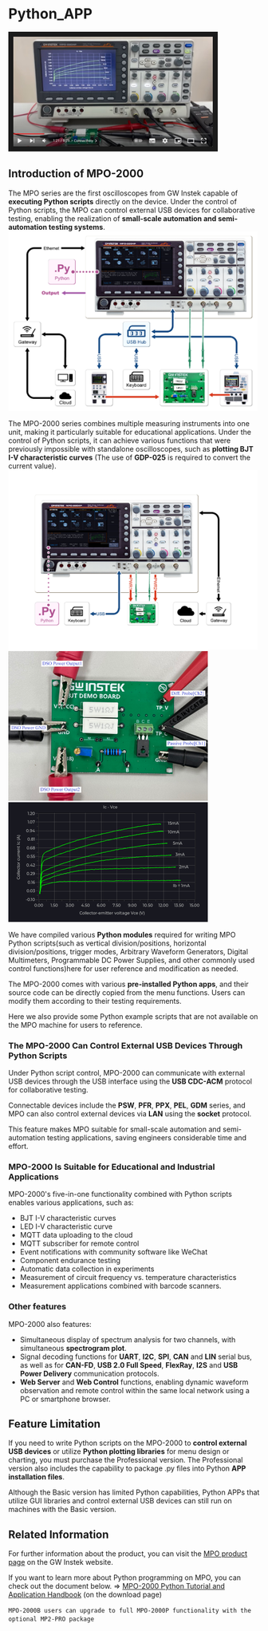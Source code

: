 # Python_APP
<a href="http://www.youtube.com/watch?v=BNPRGuqg0ew
" target="_blank"><img src="/image/YT_screenshot.jpg" 
alt="IMAGE ALT TEXT HERE" width="400" height="220" border="10" /></a>

## Introduction of MPO-2000
The MPO series are the first oscilloscopes from GW Instek capable of __executing Python scripts__ directly on the device. Under the control of Python scripts, the MPO can control external USB devices for collaborative testing, enabling the realization of __small-scale automation and semi-automation testing systems__.
<img src="/image/automation_test_system2.png" alt="Image Description" width="500" height="360">

The MPO-2000 series combines multiple measuring instruments into one unit, making it particularly suitable for educational applications. Under the control of Python scripts, it can achieve various functions that were previously impossible with standalone oscilloscopes, such as __plotting BJT I-V characteristic curves__ (The use of __GDP-025__ is required to convert the current value).
<img src="/image/automation_test_system1.png" alt="Image Description" width="500" height="360">
<img src="/image/bjt01.png" alt="Image Description" width="400" height="300">
<img src="/image/bjt_I_V_curve.png" alt="Image Description" width="400" height="240">

We have compiled various __Python modules__ required for writing MPO Python scripts(such as vertical division/positions, horizontal division/positions, trigger modes, Arbitrary Waveform Generators, Digital Multimeters, Programmable DC Power Supplies, and other commonly used control functions)here for user reference and modification as needed.

The MPO-2000 comes with various __pre-installed Python apps__, and their source code can be directly copied from the menu functions. Users can modify them according to their testing requirements.

Here we also provide some Python example scripts that are not available on the MPO machine for users to reference.

### The MPO-2000 Can Control External USB Devices Through Python Scripts
Under Python script control, MPO-2000 can communicate with external USB devices through the USB interface using the __USB CDC-ACM__ protocol for collaborative testing.

Connectable devices include the __PSW__, __PFR__, __PPX__, __PEL__, __GDM__ series, and MPO can also control external devices via __LAN__ using the __socket__ protocol.

This feature makes MPO suitable for small-scale automation and semi-automation testing applications, saving engineers considerable time and effort.

### MPO-2000 Is Suitable for Educational and Industrial Applications
MPO-2000's five-in-one functionality combined with Python scripts enables various applications, such as:
   * BJT I-V characteristic curves
   * LED I-V characteristic curve
   * MQTT data uploading to the cloud
   * MQTT subscriber for remote control
   * Event notifications with community software like WeChat
   * Component endurance testing
   * Automatic data collection in experiments
   * Measurement of circuit frequency vs. temperature characteristics
   * Measurement applications combined with barcode scanners.

### Other features
MPO-2000 also features:
   * Simultaneous display of spectrum analysis for two channels, with simultaneous __spectrogram plot__.
   * Signal decoding functions for __UART__, __I2C__, __SPI__, __CAN__ and __LIN__ serial bus, as well as for __CAN-FD__, __USB 2.0 Full Speed__, __FlexRay__, __I2S__ and __USB Power Delivery__ communication protocols.
   * __Web Server__ and __Web Control__ functions, enabling dynamic waveform observation and remote control within the same local network using a PC or smartphone browser.

## Feature Limitation
If you need to write Python scripts on the MPO-2000 to __control external USB devices__ or utilize __Python plotting libraries__ for menu design or charting, you must purchase the Professional version. The Professional version also includes the capability to package .py files into Python __APP installation files__.

Although the Basic version has limited Python capabilities, Python APPs that utilize GUI libraries and control external USB devices can still run on machines with the Basic version.

## Related Information
For further information about the product, you can visit the [MPO product page](https://www.gwinstek.com/en-global/products/detail/MPO-2000) on the GW Instek website.

If you want to learn more about Python programming on MPO, you can check out the document below. => [MPO-2000 Python Tutorial and Application Handbook](https://www.gwinstek.com/en-global/products/detail/MPO-2000) (on the download page)

```MPO-2000B users can upgrade to full MPO-2000P functionality with the optional MP2-PRO package```
